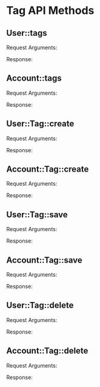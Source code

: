 # Tag API Methods

## User::tags

Request Arguments:

Response:

## Account::tags

Request Arguments:

Response:

## User::Tag::create

Request Arguments:

Response:

## Account::Tag::create

Request Arguments:

Response:

## User::Tag::save

Request Arguments:

Response:

## Account::Tag::save

Request Arguments:

Response:

## User::Tag::delete

Request Arguments:

Response:

## Account::Tag::delete

Request Arguments:

Response: